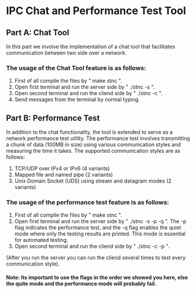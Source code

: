 # IPC Chat and Performance Test Tool 

## Part A: Chat Tool

In this part we involve the implementation of a chat tool that facilitates communication between two side over a network.

### The usage of the Chat Tool feature is as follows:

1. First of all compile the files by " make stnc ".
2. Open first terminal and run the server side by " ./stnc -s <PORT> ".
3. Open second terminal and run the cliend side by " ./stnc -c <IP> <Port> ".
4. Send messages from the terminal by normal typing.
 
  
## Part B: Performance Test

In addition to the chat functionality, the tool is extended to serve as a network performance test utility. The performance test involves transmitting a chunk of data (100MB in size) using various communication styles and measuring the time it takes. The supported communication styles are as follows:

   1. TCP/UDP over IPv4 or IPv6 (4 variants)
   2. Mapped file and named pipe (2 variants)
   3. Unix Domain Socket (UDS) using stream and datagram modes (2 variants)

### The usage of the performance test feature is as follows:
  
  1. First of all compile the files by " make stnc ".
  2. Open first terminal and run the server side by " ./stnc -s <PORT> -p -q ".
     The -p flag indicates the performance test, and the -q flag enables the quiet mode where only the testing results are printed.
     This mode is essential for automated testing.
  3. Open second terminal and run the cliend side by " ./stnc -c <IP> <Port> -p <type> <param> ".
  
(After you run the server you can run the cliend several times to test every communication style).
  
  
  
 #### Note: Its important to use the flags in the order we showed you here, else the quite mode and the performance mode will probably fail.
